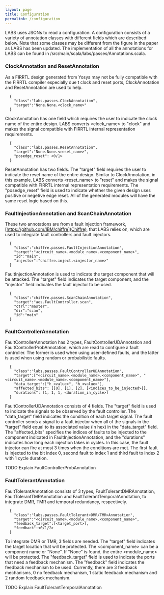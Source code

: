 ```yaml
---
layout: page
title: Configuration
permalink: /configuration
---
```

LABS uses JSONs to read a configuration. A configuration consists of a variety of annotation classes with different fields which are described below. Note that some classes may be different from the figure in the paper as LABS has been updated. The implementation of all the annotations for LABS can be found in /src/main/scala/labs/passes/Annotations.scala.

### ClockAnnotation and ResetAnnotation
As a FIRRTL design generated from Yosys may not be fully compatible with the FIRRTL compiler especially due t clock and reset ports, ClockAnnotation and ResetAnnotation are used to help.

```code5
  {
    "class":"labs.passes.ClockAnnotation",
    "target":"None.None.<clock_name>"
  }
```

ClockAnnotation has one field which requires the user to indicate the clock name of the entire design. LABS converts <clock\_name> to "clock" and makes the signal compatible with FIRRTL internal representation requirements.

```code6
  {
    "class":"labs.passes.ResetAnnotation",
    "target":"None.None.<reset_name>",
    "posedge_reset": <0/1>
  }
```

ResetAnnotation has two fields. The "target" field requires the user to indicate the reset name of the entire design. Similar to ClockAnnotation, in this example, LABS converts <reset\_name> to "reset" and makes the signal compatible with FIRRTL internal representation requirements. The "posedge\_reset" field is used to indicate whether the given design uses positive or negetive edge reset. All of the generated modules will have the same reset logic based on this.

### FaultInjectionAnnotation and ScanChainAnnotation
These two annotations are from a fault injection framework, [https://github.com/IBM/chiffre](Chiffre), that LABS relies on, which are used to integrate fault controllers and fault injectors.

```code7
  {
    "class":"chiffre.passes.FaultInjectionAnnotation",
    "target":"<circuit_name>.<module_name>.<component_name>",
    "id":"main",
    "injector":"chiffre.inject.<injector_name>"
  }
```

FaultInjectionAnnotation is used to indicate the target component that will be attacked. The "target" field indicates the target component, and the "injector" field indicates the fault injector to be used.

```code8
  {
    "class":"chiffre.passes.ScanChainAnnotation",
    "target":"aes.FaultController.scan",
    "ctrl":"master",
    "dir":"scan",
    "id":"main"
  }
```

### FaultControllerAnnotation
FaultControllerAnnotation has 2 types, FaultControllerUDAnnotation and FaultControllerProbAnnotation, which are read to configure a fault controller. The former is used when using user-defined faults, and the latter is used when using random or probabilistic faults.

```code9
  {
    "class":"labs.passes.FaultControllerUDAnnotation",
    "target":["<circuit_name>.<module_name>.<component_name>", "<circuit_name>.<module_name>.<component_name>"],
    "data_target":["h_<value>", "h_<value>"],
    "affected_bits": [[0], [1], [2], [<indices_to_be_injected>]],
    "durations": [1, 1, 1, <duration_in_cycle>]
  }
```

FaultControllerUDAnnotation consists of 4 fields. The "target" field is used to indicate the signals to be observed by the fault controller. The "data\_target" field indicates the condition of each target signal. The fault controller sends a signal to a fault injector when all of the signals in the "target" field equal to its associated value (in hex) in the "data\_target" field. The "affected\_bits" specifies the indices of faults to be injected to the component indicated in FaultInjectionAnnotation, and the "durations" indicates how long each injection takes in cycles. In this case, the fault injector can fire at most 3 times when the conditions are met. The first fault is injected to the bit index 0, second fault to index 1 and third fault to index 2 with 1 cycle duration.

TODO Explain FaultControllerProbAnnotation

### FaultTolerantAnnotation
FaultTolerantAnnotation consists of 3 types, FaultTolerantDMRAnnotation, FaultTolerantTMRAnnotation and FaultTolerantTemporalAnnotation, to integrate DMR, TMR and temporal redundancy, respectively.

```code10
  {
    "class":"labs.passes.FaultTolerant<DMR/TMR>Annotation",
    "target":"<circuit_name>.<module_name>.<component_name>",
    "feedback_target":[<target_port>],
    "feedback":<0/1/2>
  }
```

To integrate DMR or TMR, 3 fields are needed. The "target" field indicates the target location that will be protected. The <component\_name> can be a component name or "None". If "None" is found, the entire <module\_name> will be protected. The "feedback\_target" field is used to indicate the ports that need a feedback mechanism. The "feedback" field indicates the feedback mechanism to be used. Currently, there are 3 feedback mechanisms, 0 no feedback mechanism, 1 static feedback mechanism and 2 random feedback mechanism.

TODO Explain FaultTolerantTemporalAnnotation

<link href="https://maxcdn.bootstrapcdn.com/bootstrap/3.3.7/css/bootstrap.min.css" rel="stylesheet">
<script src="https://ajax.googleapis.com/ajax/libs/jquery/3.1.1/jquery.min.js"></script>
<script src="https://maxcdn.bootstrapcdn.com/bootstrap/3.3.7/js/bootstrap.min.js"></script>
